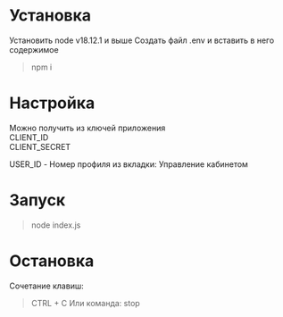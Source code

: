 # Установка
Установить node v18.12.1 и выше
Создать файл .env и вставить в него содержимое

> npm i

# Настройка
Можно получить из ключей приложения\
CLIENT_ID\
CLIENT_SECRET

USER_ID - Номер профиля из вкладки: Управление кабинетом

# Запуск

> node index.js

# Остановка
Сочетание клавиш:
> CTRL + C 
Или команда:
> stop
